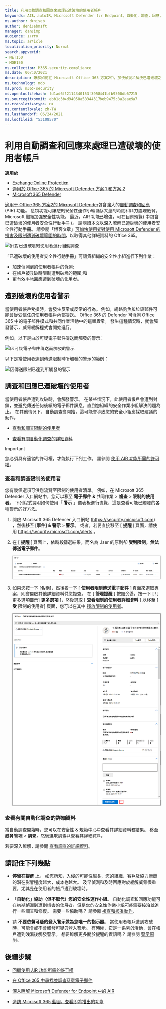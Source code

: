 ```yaml
---
title: 利用自動調查和回應來處理已遭破壞的使用者帳戶
keywords: AIR，autoIR，Microsoft Defender for Endpoint，自動化，調查，回應，修正，威脅，高級，威脅，保護，已遭破壞
ms.author: deniseb
author: denisebmsft
manager: dansimp
audience: ITPro
ms.topic: article
localization_priority: Normal
search.appverid:
- MET150
- MOE150
ms.collection: M365-security-compliance
ms.date: 06/10/2021
description: 瞭解如何在 Microsoft Office 365 方案2中，加快偵測和解決已遭破壞之使用者帳戶的程式，以進行 Microsoft Defender 中的自動調查和回應功能。
ms.technology: mdo
ms.prod: m365-security
ms.openlocfilehash: fd1ad6f52114340153f3958441bfb9500db67215
ms.sourcegitcommit: ebb1c3b4d94058a58344317beb9475c8a2eae9a7
ms.translationtype: MT
ms.contentlocale: zh-TW
ms.lasthandoff: 06/24/2021
ms.locfileid: "53108570"
---
```

# <a name="address-compromised-user-accounts-with-automated-investigation-and-response"></a>利用自動調查和回應來處理已遭破壞的使用者帳戶

**適用於**
- [Exchange Online Protection](exchange-online-protection-overview.md)
- [適用於 Office 365 的 Microsoft Defender 方案 1 和方案 2](defender-for-office-365.md)
- [Microsoft 365 Defender](../defender/microsoft-365-defender.md)


[適用于 Office 365 方案2的 Microsoft Defender](defender-for-office-365.md#microsoft-defender-for-office-365-plan-1-and-plan-2)包含強大的[自動調查和回應](office-365-air.md) (AIR) 功能。 這類功能可讓您的安全性運作小組儲存大量的時間和精力處理威脅。 Microsoft 繼續加強安全性功能。 最近，AIR 功能已增強，可在目前預覽) 中包含已遭破壞的使用者安全性行動手冊 (。 請閱讀本文以深入瞭解已遭破壞的使用者安全性行動手冊。 請參閱「博客文章」[可加快使用者對使用 Microsoft Defender 的損害及限制遭到破壞範圍的時間](https://techcommunity.microsoft.com/t5/Security-Privacy-and-Compliance/Speed-up-time-to-detect-and-respond-to-user-compromise-and-limit/ba-p/977053)，以取得其他詳細資料的 Office 365。

![針對已遭破壞的使用者進行自動調查](/microsoft-365/media/office365atp-compduserinvestigation.jpg)

「已遭破壞的使用者安全性行動手冊」可讓貴組織的安全性小組進行下列作業：

- 加速偵測到的使用者帳戶的偵測;
- 在帳戶被攻破時限制遭到破壞的範圍;和
- 更有效率地回應遭到破壞的使用者。

## <a name="compromised-user-alerts"></a>遭到破壞的使用者警示

當使用者帳戶受損時，會發生反常或反常的行為。 例如，網路釣魚和垃圾郵件可能會從受信任的使用者帳戶內部傳送。 Office 365 的 Defender 可偵測 Office 365 中的電子郵件模式和共同作業活動中的這類異常。 發生這種情況時，就會觸發警示，威脅緩解程式會開始進行。

例如，以下是由於可疑電子郵件傳送而觸發的警示：

![因可疑電子郵件傳送而觸發的警示](/microsoft-365/media/office365atp-suspiciousemailsendalert.jpg)

以下是當使用者達到傳送限制時所觸發的警示的範例：

![因傳送限制已達到所觸發的警示](/microsoft-365/media/office365atp-sendinglimitreached.jpg)

## <a name="investigate-and-respond-to-a-compromised-user"></a>調查和回應已遭破壞的使用者

當使用者帳戶遭到攻破時，會觸發警示。 在某些情況下，此使用者帳戶會遭到封鎖，並避免傳送任何後續的電子郵件訊息，直到您組織的安全作業小組解決問題為止。 在其他情況下，自動調查會開始，這可能會導致您的安全小組應採取建議的動作。

- [查看和調查限制的使用者](#view-and-investigate-restricted-users)

- [查看有關自動化調查的詳細資料](#view-details-about-automated-investigations)

> [!IMPORTANT]
> 您必須具有適當的許可權，才能執行下列工作。 請參閱 [使用 AIR 功能所需的許可權](office-365-air.md#required-permissions-to-use-air-capabilities)。

### <a name="view-and-investigate-restricted-users"></a>查看和調查限制的使用者

您有幾個選項可供您流覽至限制的使用者清單。 例如，在 Microsoft 365 Defender 入口網站中，您可以移至 **電子郵件 &** 共同作業 \> **複查** \> **限制的使用者**。 下列程式說明如何使用「 **警示** 」儀表板進行流覽，這是查看可能已觸發的各種警示的好方法。

1. 開啟 Microsoft 365 Defender 入口網站 (<https://security.microsoft.com>) ，然後移至 [**事件] & 警示** \> **警示**。 或者，若要直接移至 [ **提醒** ] 頁面，請使用 <https://security.microsoft.com/alerts> 。

2. 在 [ **提醒** ] 頁面上，依時段篩選結果，而名為 User 的原則卻 **受到限制，無法傳送電子郵件**。

   ![篩選 Microsoft 365 Defender 入口網站中的 [提醒] 頁面，為受限使用者篩選](../../media/m365-sc-alerts-page-with-restricted-user.png)

3. 如果您按一下 [名稱]，然後按一下 [ **使用者限制傳送電子郵件** ] 頁面來選取專案，則會開啟其他詳細資料供您複查。 在 [ **管理提醒** ] 按鈕旁邊，按一下 [ ![ 更多選項圖示] [ ](../../media/m365-cc-sc-more-actions-icon.png) **更多選項** ]，然後選取 [ **查看限制的使用者詳細資料** ] 以移至 [ **受** 限制的使用者] 頁面，您可以在其中 [釋放限制的使用者](removing-user-from-restricted-users-portal-after-spam.md)。

   ![使用者限制從警示中心傳送電子郵件頁面](../../media/m365-sc-alerts-user-restricted-from-sending-email-page.png)

### <a name="view-details-about-automated-investigations"></a>查看有關自動化調查的詳細資料

當自動調查開始時，您可以在安全性 & 規範中心中查看其詳細資料和結果。 移至 **威脅管理** \> **調查**，然後選取調查以查看其詳細資料。

若要深入瞭解，請參閱 [查看調查的詳細資料](air-view-investigation-results.md)。

## <a name="keep-the-following-points-in-mind"></a>請記住下列幾點

- **停留在提醒** 上。 如您所知，入侵的可能性越長，您的組織、客戶及協力廠商的潛在影響程度越大，成本也越大。 及早偵測和及時回應對於緩解威脅很重要，尤其是在使用者的帳戶遭到破壞時。

- 「**自動化」協助（但不取代）您的安全性運作小組**。 自動化調查和回應功能可在初期偵測到遭到損害的使用者，但是您的安全性作業小組可能需要接洽並進行一些調查和修復。 需要一些協助嗎？ 請參閱 [複查和核准動作](air-review-approve-pending-completed-actions.md)。

- 請 **不要依賴可疑的登入警示做為您唯一的指示器**。 當使用者帳戶遭到攻破時，可能會或不會觸發可疑的登入警示。 有時候，它是一系列的活動，會在帳戶遭到洩漏後觸發警示。 想要瞭解更多關於提醒的資訊嗎？ 請參閱 [警示原則](../../compliance/alert-policies.md)。

## <a name="next-steps"></a>後續步驟

- [回顧使用 AIR 功能所需的許可權](office-365-air.md#required-permissions-to-use-air-capabilities)

- [在 Office 365 中尋找並調查惡意電子郵件](investigate-malicious-email-that-was-delivered.md)

- [深入瞭解 Microsoft Defender for Endpoint 中的 AIR](/windows/security/threat-protection/microsoft-defender-atp/automated-investigations)

- [造訪 Microsoft 365 藍圖，查看即將推出的功能](https://www.microsoft.com/microsoft-365/roadmap?filters=)